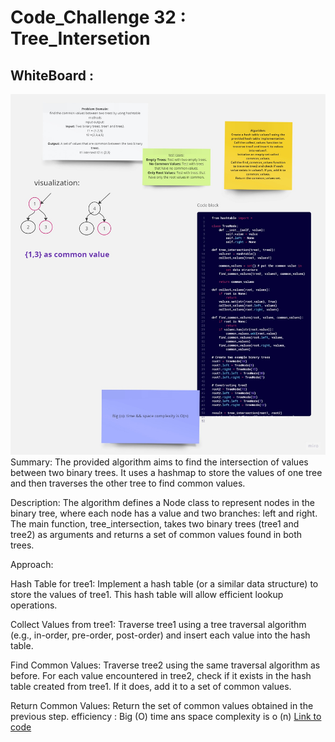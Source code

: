 # Code_Challenge 32 : Tree_Intersetion
## WhiteBoard :
![intersction](intersectiontree.jpg)
Summary:
The provided algorithm aims to find the intersection of values between two binary trees. It uses a hashmap to store the values of one tree and then traverses the other tree to find common values.

Description:
The algorithm defines a Node class to represent nodes in the binary tree, where each node has a value and two branches: left and right. The main function, tree_intersection, takes two binary trees (tree1 and tree2) as arguments and returns a set of common values found in both trees.

Approach:

Hash Table for tree1: Implement a hash table (or a similar data structure) to store the values of tree1. This hash table will allow efficient lookup operations.

Collect Values from tree1: Traverse tree1 using a tree traversal algorithm (e.g., in-order, pre-order, post-order) and insert each value into the hash table.

Find Common Values: Traverse tree2 using the same traversal algorithm as before. For each value encountered in tree2, check if it exists in the hash table created from tree1. If it does, add it to a set of common values.

Return Common Values: Return the set of common values obtained in the previous step.
efficiency : Big (O) time ans space complexity is o (n)
[Link to code](./tree_intersection.py)
